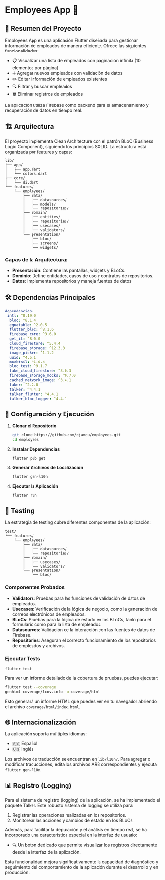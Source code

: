 # Employees App 📱

## 📝 Resumen del Proyecto

Employees App es una aplicación Flutter diseñada para gestionar información de empleados de manera eficiente. Ofrece las siguientes funcionalidades:

- 📋 Visualizar una lista de empleados con paginación infinita (10 elementos por página)
- ➕ Agregar nuevos empleados con validación de datos
- ✏️ Editar información de empleados existentes
- 🔍 Filtrar y buscar empleados
- 🗑️ Eliminar registros de empleados

La aplicación utiliza Firebase como backend para el almacenamiento y recuperación de datos en tiempo real.

## 🏗️ Arquitectura

El proyecto implementa Clean Architecture con el patrón BLoC (Business Logic Component), siguiendo los principios SOLID. La estructura está organizada por features y capas:

```
lib/
├── app/
│   ├── app.dart
│   └── colors.dart
├── core/
│   └── di.dart
└── features/
    └── employees/
        ├── data/
        │   ├── datasources/
        │   ├── models/
        │   └── repositories/
        ├── domain/
        │   ├── entities/
        │   ├── repositories/
        │   ├── usecases/
        │   └── validators/
        └── presentation/
            ├── bloc/
            ├── screens/
            └── widgets/
```

### Capas de la Arquitectura:

- **Presentación**: Contiene las pantallas, widgets y BLoCs.
- **Dominio**: Define entidades, casos de uso y contratos de repositorios.
- **Datos**: Implementa repositorios y maneja fuentes de datos.

## 🛠️  Dependencias Principales

```yaml
dependencies:
 intl: ^0.19.0
  bloc: ^8.1.4
  equatable: ^2.0.5
  flutter_bloc: ^8.1.6
  firebase_core: ^3.6.0
  get_it: ^8.0.0
  cloud_firestore: ^5.4.4
  firebase_storage: ^12.3.3
  image_picker: ^1.1.2
  uuid: ^4.5.1
  mocktail: ^1.0.4
  bloc_test: ^9.1.7
  fake_cloud_firestore: ^3.0.3
  firebase_storage_mocks: ^0.7.0
  cached_network_image: ^3.4.1
  faker: ^2.2.0
  talker: ^4.4.1
  talker_flutter: ^4.4.1
  talker_bloc_logger: ^4.4.1
```

## 🚀 Configuración y Ejecución

1. **Clonar el Repositorio**
   ```bash
   git clone https://github.com/cjamcu/employees.git
   cd employees
   ```

2. **Instalar Dependencias**
   ```bash
   flutter pub get
   ```

3. **Generar Archivos de Localización**
   ```bash
   flutter gen-l10n
   ```
   
4. **Ejecutar la Aplicación**
   ```bash
   flutter run
   ```

## 🧪 Testing

La estrategia de testing cubre diferentes componentes de la aplicación:

```
test/
└── features/
    └── employees/
        ├── data/
        │   ├── datasources/
        │   └── repositories/
        ├── domain/
        │   ├── usecases/
        │   └── validators/
        └── presentation/
            └── bloc/
```

### Componentes Probados

- **Validators**: Pruebas para las funciones de validación de datos de empleados.
- **Usecases**: Verificación de la lógica de negocio, como la generación de correos electrónicos de empleados.
- **BLoCs**: Pruebas para la lógica de estado en los BLoCs, tanto para el formulario como para la lista de empleados.
- **Datasources**: Validación de la interacción con las fuentes de datos de Firebase.
- **Repositories**: Aseguran el correcto funcionamiento de los repositorios de empleados y archivos.

### Ejecutar Tests

```bash
flutter test
```

Para ver un informe detallado de la cobertura de pruebas, puedes ejecutar:

```bash
flutter test --coverage
genhtml coverage/lcov.info -o coverage/html
```

Esto generará un informe HTML que puedes ver en tu navegador abriendo el archivo `coverage/html/index.html`.

## 🌐 Internacionalización

La aplicación soporta múltiples idiomas:

- 🇪🇸 Español
- 🇺🇸 Inglés

Los archivos de traducción se encuentran en `lib/l10n/`. Para agregar o modificar traducciones, edita los archivos ARB correspondientes y ejecuta `flutter gen-l10n`.


## 📊 Registro (Logging)

Para el sistema de registro (logging) de la aplicación, se ha implementado el paquete Talker. Este robusto sistema de logging se utiliza para:

1. Registrar las operaciones realizadas en los repositorios.
2. Monitorear las acciones y cambios de estado en los BLoCs.

Además, para facilitar la depuración y el análisis en tiempo real, se ha incorporado una característica especial en la interfaz de usuario:

- 🔍 Un botón dedicado que permite visualizar los registros directamente desde la interfaz de la aplicación.

Esta funcionalidad mejora significativamente la capacidad de diagnóstico y seguimiento del comportamiento de la aplicación durante el desarrollo y en producción.

